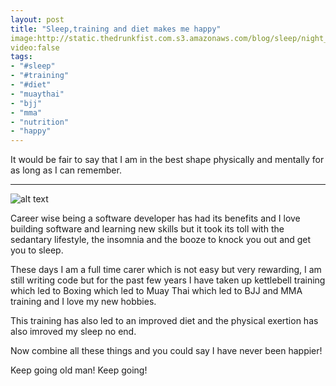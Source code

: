 ```yaml
---
layout: post
title: "Sleep,training and diet makes me happy"
image:http://static.thedrunkfist.com.s3.amazonaws.com/blog/sleep/night_owls_are_smarter_1.jpg
video:false
tags:
- "#sleep"
- "#training"
- "#diet"
- "muaythai"
- "bjj"
- "mma"
- "nutrition"
- "happy"
---
```


It would be fair to say that I am in the best shape physically and mentally for as long as I can remember. 

---

![alt text](http://static.thedrunkfist.com.s3.amazonaws.com/blog/sleep/sleep_training_diet_happy_1.jpg, "sleep,training and diet make me happy")

Career wise being a software developer has had its benefits and I love building software and learning new skills but it took its toll with the sedantary lifestyle, the insomnia and the booze to knock you out and get you to sleep. 

These days I am a full time carer which is not easy but very rewarding, I am still writing code but for the past few years I have taken up kettlebell training which led to Boxing which led to Muay Thai which led to BJJ and MMA training and I love my new hobbies. 

This training has also led to an improved diet and the physical exertion has also imroved my sleep no end. 

Now combine all these things and you could say I have never been happier!

Keep going old man! Keep going!